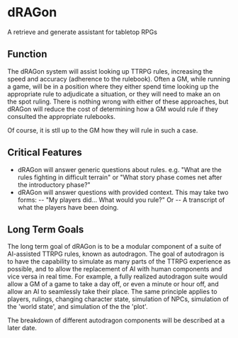 # dRAGon
A retrieve and generate assistant for tabletop RPGs

## Function

The dRAGon system will assist looking up TTRPG rules, increasing the speed and accuracy (adherence to the rulebook).
Often a GM, while running a game, will be in a position where they either spend time looking up the appropriate rule
to adjudicate a situation, or they will need to make an on the spot ruling. There is nothing wrong with either of these
approaches, but dRAGon will reduce the cost of determining how a GM would rule if they consulted the appropriate rulebooks.

Of course, it is stll up to the GM how they will rule in such a case.

## Critical Features

- dRAGon will answer generic questions about rules. e.g. "What are the rules fighting in difficult terrain" or "What story phase
comes net after the introductory phase?"
- dRAGon will answer questions with provided context. This may take two forms:
-- "My players did...
What would you rule?" Or
-- A transcript of what the players have been doing.

## Long Term Goals

The long term goal of dRAGon is to be a modular component of a suite of AI-assisted TTRPG rules, known as autodragon.
The goal of autodragon is to have the capability to simulate as many parts of the TTRPG experience as possible, and to
allow the replacement of AI with human components and vice versa in real time. For example, a fully realized autodragon
suite would allow a GM of a game to take a day off, or even a minute or hour off, and allow an AI to seamlessly take their place.
The same principle applies to players, rulings, changing character state, simulation of NPCs, simulation of the 'world state', and
simulation of the the 'plot'.

The breakdown of different autodragon components will be described at a later date.
 

